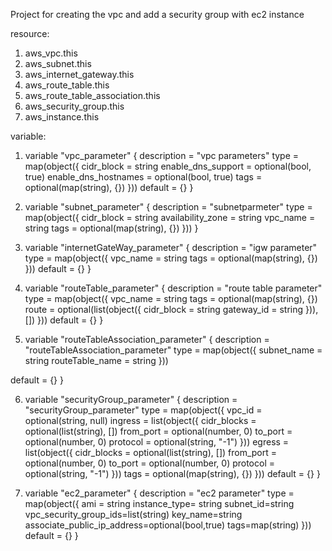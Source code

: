Project for creating the vpc and add a security group with ec2 instance

resource:
1. aws_vpc.this
2. aws_subnet.this
3. aws_internet_gateway.this
4. aws_route_table.this
5. aws_route_table_association.this
6. aws_security_group.this
7. aws_instance.this

variable:
1. variable "vpc_parameter" {
  description = "vpc parameters"
  type = map(object({
    cidr_block           = string
    enable_dns_support   = optional(bool, true)
    enable_dns_hostnames = optional(bool, true)
    tags                 = optional(map(string), {})
  }))
  default = {}
}


2. variable "subnet_parameter" {
  description = "subnetparmeter"
  type = map(object({
    cidr_block        = string
    availability_zone = string
    vpc_name          = string
    tags              = optional(map(string), {})
  }))
}

3. variable "internetGateWay_parameter" {
  description = "igw parameter"
  type = map(object({
    vpc_name = string
    tags     = optional(map(string), {})
  }))
  default = {}
}

4. variable "routeTable_parameter" {
  description = "route table parameter"
  type = map(object({
    vpc_name = string
    tags     = optional(map(string), {})
    route = optional(list(object({
      cidr_block = string
      gateway_id = string
    })), [])
  }))
  default = {}
}

5. variable "routeTableAssociation_parameter" {
  description = "routeTableAssociation_parameter"
  type = map(object({
    subnet_name     = string
    routeTable_name = string
  }))

  default = {}
}

6. variable "securityGroup_parameter" {
  description = "securityGroup_parameter"
  type = map(object({
    vpc_id = optional(string, null)
    ingress = list(object({
      cidr_blocks = optional(list(string), [])
      from_port   = optional(number, 0)
      to_port     = optional(number, 0)
      protocol    = optional(string, "-1")
    }))
    egress = list(object({
      cidr_blocks = optional(list(string), [])
      from_port   = optional(number, 0)
      to_port     = optional(number, 0)
      protocol    = optional(string, "-1")
    }))
    tags = optional(map(string), {})
  }))
  default = {}
}

7. variable "ec2_parameter" {
    description = "ec2 parameter"
    type = map(object({
      ami = string
      instance_type= string
      subnet_id=string
      vpc_security_group_ids=list(string)
      key_name=string
      associate_public_ip_address=optional(bool,true)
      tags=map(string)
    }))
    default = {}
}
